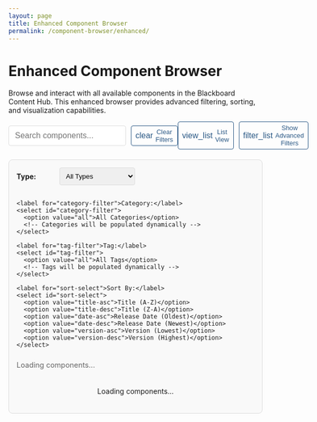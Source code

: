 ```yaml
---
layout: page
title: Enhanced Component Browser
permalink: /component-browser/enhanced/
---
```


# Enhanced Component Browser

Browse and interact with all available components in the Blackboard Content Hub. This enhanced browser provides advanced filtering, sorting, and visualization capabilities.

<div class="browser-header">
  <div class="search-container">
    <input type="text" id="search-components" placeholder="Search components...">
    <button id="clear-filters" class="btn btn-outline btn-sm">
      <span class="material-icons">clear</span>
      Clear Filters
    </button>
  </div>
  
  <div class="view-controls">
    <button id="view-toggle" class="btn btn-outline btn-sm">
      <span class="material-icons">view_list</span>
      List View
    </button>
    <button id="filter-toggle" class="btn btn-outline btn-sm">
      <span class="material-icons">filter_list</span>
      Show Advanced Filters
    </button>
  </div>
</div>

<div class="filter-controls">
  <div class="filter-row">
    <label for="type-filter">Type:</label>
    <select id="type-filter">
      <option value="all">All Types</option>
      <option value="shared">Shared</option>
      <option value="course-specific">Course-Specific</option>
      <option value="development">Development</option>
    </select>
    
    <label for="category-filter">Category:</label>
    <select id="category-filter">
      <option value="all">All Categories</option>
      <!-- Categories will be populated dynamically -->
    </select>
    
    <label for="tag-filter">Tag:</label>
    <select id="tag-filter">
      <option value="all">All Tags</option>
      <!-- Tags will be populated dynamically -->
    </select>
    
    <label for="sort-select">Sort By:</label>
    <select id="sort-select">
      <option value="title-asc">Title (A-Z)</option>
      <option value="title-desc">Title (Z-A)</option>
      <option value="date-asc">Release Date (Oldest)</option>
      <option value="date-desc">Release Date (Newest)</option>
      <option value="version-asc">Version (Lowest)</option>
      <option value="version-desc">Version (Highest)</option>
    </select>
  </div>
  
  <div id="advanced-filters" class="advanced-filters">
    <div class="filter-row">
      <label for="subcategory-filter">Subcategory:</label>
      <select id="subcategory-filter">
        <option value="all">All Subcategories</option>
        <!-- Subcategories will be populated dynamically -->
      </select>
      
      <label for="course-filter">Course:</label>
      <select id="course-filter">
        <option value="all">All Courses</option>
        <!-- Courses will be populated dynamically -->
      </select>
      
      <label for="educational-level-filter">Educational Level:</label>
      <select id="educational-level-filter">
        <option value="all">All Levels</option>
        <!-- Educational levels will be populated dynamically -->
      </select>
      
      <label for="subject-area-filter">Subject Area:</label>
      <select id="subject-area-filter">
        <option value="all">All Subject Areas</option>
        <!-- Subject areas will be populated dynamically -->
      </select>
    </div>
  </div>
</div>

<div class="results-info">
  <span id="component-count">Loading components...</span>
</div>

<div id="component-list" class="component-grid">
  <!-- Components will be loaded dynamically -->
  <div class="loading">Loading components...</div>
</div>

<script src="/blackboard-content-hub/component-browser/enhanced-browser.js"></script>

<style>
/* Enhanced Component Browser Styles */
.browser-header {
  display: flex;
  justify-content: space-between;
  align-items: center;
  margin-bottom: 20px;
}

.search-container {
  display: flex;
  gap: 10px;
  flex: 1;
}

#search-components {
  flex: 1;
  padding: 8px 12px;
  border: 1px solid #ddd;
  border-radius: 4px;
  font-size: 1rem;
}

.view-controls {
  display: flex;
  gap: 10px;
}

.filter-controls {
  margin-bottom: 20px;
  border: 1px solid #ddd;
  border-radius: 8px;
  padding: 15px;
  background: #f9f9f9;
}

.filter-row {
  display: flex;
  gap: 15px;
  align-items: center;
  flex-wrap: wrap;
  margin-bottom: 10px;
}

.filter-row:last-child {
  margin-bottom: 0;
}

.filter-controls label {
  font-weight: bold;
  min-width: 70px;
}

.filter-controls select {
  padding: 8px;
  border: 1px solid #ddd;
  border-radius: 4px;
  min-width: 150px;
}

.advanced-filters {
  display: none;
  margin-top: 15px;
  padding-top: 15px;
  border-top: 1px dashed #ddd;
}

.advanced-filters.active {
  display: block;
}

.results-info {
  margin-bottom: 15px;
  font-size: 0.9rem;
  color: #666;
}

/* Component Grid */
.component-grid {
  display: grid;
  grid-template-columns: repeat(auto-fill, minmax(400px, 1fr));
  gap: 20px;
}

/* Component List View */
.component-list-view {
  display: flex;
  flex-direction: column;
  gap: 20px;
}

.component-card {
  border: 1px solid #ddd;
  border-radius: 8px;
  padding: 20px;
  background: white;
  box-shadow: 0 2px 4px rgba(0,0,0,0.1);
  transition: box-shadow 0.3s ease;
}

.component-card:hover {
  box-shadow: 0 4px 8px rgba(0,0,0,0.15);
}

.component-header {
  display: flex;
  justify-content: space-between;
  align-items: flex-start;
  margin-bottom: 10px;
}

.component-title {
  margin-top: 0;
  margin-bottom: 5px;
  color: #2a5885;
  flex: 1;
}

.component-badges {
  display: flex;
  gap: 5px;
  flex-wrap: wrap;
}

.version-badge,
.type-badge,
.category-badge,
.course-badge,
.wcag-badge,
.browser-badge {
  padding: 3px 8px;
  border-radius: 4px;
  font-size: 0.75rem;
  font-weight: bold;
  white-space: nowrap;
}

.version-badge {
  background: #e3f2fd;
  color: #0d47a1;
}

.type-badge {
  background: #e8f5e9;
  color: #1b5e20;
}

.type-shared {
  background: #e8f5e9;
  color: #1b5e20;
}

.type-course-specific {
  background: #fff3e0;
  color: #e65100;
}

.type-development {
  background: #f3e5f5;
  color: #4a148c;
}

.category-badge {
  background: #f3e5f5;
  color: #4a148c;
}

.course-badge {
  background: #fff3e0;
  color: #e65100;
}

.wcag-badge {
  background: #e8eaf6;
  color: #1a237e;
}

.browser-badge {
  background: #f5f5f5;
  color: #616161;
  font-family: monospace;
}

.component-tags {
  display: flex;
  flex-wrap: wrap;
  gap: 5px;
  margin-bottom: 10px;
}

.component-tag {
  background: #f5f5f5;
  padding: 2px 6px;
  border-radius: 4px;
  font-size: 0.75rem;
  color: #616161;
}

.component-description {
  margin-bottom: 15px;
  line-height: 1.5;
}

.educational-context,
.accessibility-info,
.browser-support,
.component-meta {
  margin-bottom: 15px;
  font-size: 0.85rem;
  color: #555;
}

.educational-levels,
.subject-areas {
  margin-bottom: 5px;
}

.label {
  font-weight: bold;
  color: #333;
}

.component-authors,
.release-date {
  display: inline-block;
  margin-right: 15px;
}

.preview-container {
  border: 1px solid #ddd;
  border-radius: 4px;
  overflow: hidden;
  margin: 15px 0;
}

.component-iframe {
  width: 100%;
  height: 300px;
  border: none;
}

.preview-controls {
  display: flex;
  gap: 10px;
  margin-bottom: 15px;
}

.resize-btn {
  background: #f0f0f0;
  border: 1px solid #ddd;
  border-radius: 4px;
  padding: 5px 10px;
  cursor: pointer;
}

.resize-btn:hover {
  background: #e0e0e0;
}

.component-actions {
  display: flex;
  gap: 10px;
  margin-top: 15px;
}

.btn {
  display: inline-flex;
  align-items: center;
  justify-content: center;
  padding: 8px 16px;
  border-radius: 4px;
  font-size: 0.9rem;
  font-weight: 500;
  cursor: pointer;
  transition: all 0.2s ease;
  text-decoration: none;
  gap: 5px;
}

.btn-primary {
  background: #2a5885;
  color: white;
  border: none;
}

.btn-primary:hover {
  background: #1e3f66;
}

.btn-outline {
  background: transparent;
  color: #2a5885;
  border: 1px solid #2a5885;
}

.btn-outline:hover {
  background: rgba(42, 88, 133, 0.1);
}

.btn-sm {
  padding: 4px 8px;
  font-size: 0.8rem;
}

.btn .material-icons {
  font-size: 1rem;
}

.embed-code-section,
.version-history-section {
  display: none;
  margin-top: 15px;
  padding: 15px;
  background: #f9f9f9;
  border-radius: 4px;
  border: 1px solid #ddd;
}

.embed-code-section.active,
.version-history-section.active {
  display: block;
}

.embed-code-section h4,
.version-history-section h4 {
  margin-top: 0;
  margin-bottom: 10px;
  color: #333;
}

.embed-code {
  background: #f5f5f5;
  padding: 10px;
  border-radius: 4px;
  overflow-x: auto;
  font-family: monospace;
  font-size: 0.9rem;
  margin-bottom: 10px;
}

.copy-btn {
  background: #2a5885;
  color: white;
  border: none;
  border-radius: 4px;
  padding: 5px 10px;
  cursor: pointer;
}

.copy-btn:hover {
  background: #1e3f66;
}

.version-list {
  list-style: none;
  padding: 0;
  margin: 0;
}

.version-item {
  margin-bottom: 15px;
  padding-bottom: 15px;
  border-bottom: 1px solid #eee;
}

.version-item:last-child {
  margin-bottom: 0;
  padding-bottom: 0;
  border-bottom: none;
}

.version-header {
  display: flex;
  justify-content: space-between;
  margin-bottom: 5px;
}

.version-number {
  font-weight: bold;
  color: #2a5885;
}

.version-date {
  color: #666;
  font-size: 0.85rem;
}

.version-changes {
  padding-left: 20px;
  margin: 5px 0 0 0;
}

.no-history {
  color: #666;
  font-style: italic;
}

.loading, .error, .no-results {
  grid-column: 1 / -1;
  padding: 20px;
  text-align: center;
}

.error {
  color: #d32f2f;
  background: #ffebee;
  border-radius: 4px;
}

.no-results {
  color: #555;
  background: #f5f5f5;
  border-radius: 4px;
}

/* Responsive styles */
@media (max-width: 768px) {
  .browser-header {
    flex-direction: column;
    align-items: stretch;
    gap: 10px;
  }
  
  .filter-row {
    flex-direction: column;
    align-items: stretch;
  }
  
  .filter-row label {
    margin-bottom: 5px;
  }
  
  .component-grid {
    grid-template-columns: 1fr;
  }
  
  .component-header {
    flex-direction: column;
  }
  
  .component-badges {
    margin-top: 10px;
  }
  
  .component-actions {
    flex-direction: column;
  }
}
</style>